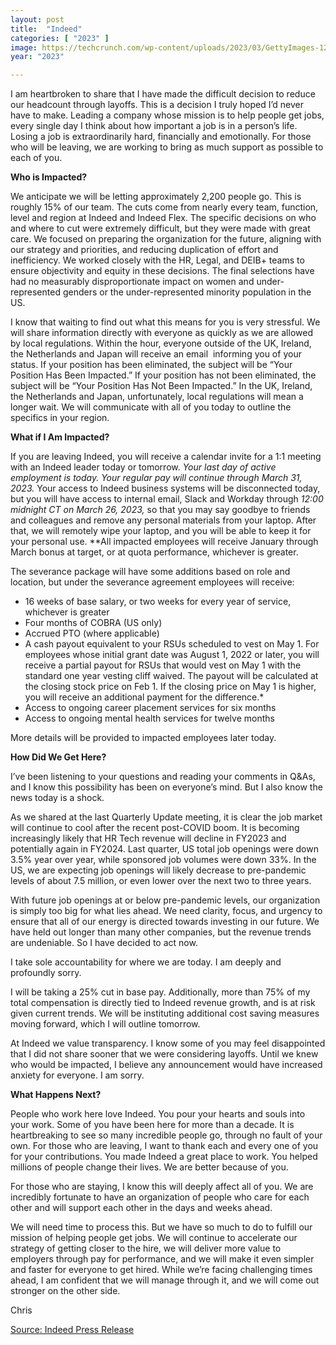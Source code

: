 ```yaml
---
layout: post
title:  "Indeed"
categories: [ "2023" ]
image: https://techcrunch.com/wp-content/uploads/2023/03/GettyImages-1244460682.jpg
year: "2023"

---
```


I am heartbroken to share that I have made the difficult decision to reduce our headcount through layoffs. This is a decision I truly hoped I’d never have to make. Leading a company whose mission is to help people get jobs, every single day I think about how important a job is in a person’s life. Losing a job is extraordinarily hard, financially and emotionally. For those who will be leaving, we are working to bring as much support as possible to each of you.

**Who is Impacted?**

We anticipate we will be letting approximately 2,200 people go. This is roughly 15% of our team. The cuts come from nearly every team, function, level and region at Indeed and Indeed Flex. The specific decisions on who and where to cut were extremely difficult, but they were made with great care. We focused on preparing the organization for the future, aligning with our strategy and priorities, and reducing duplication of effort and inefficiency. We worked closely with the HR, Legal, and DEIB+ teams to ensure objectivity and equity in these decisions. The final selections have had no measurably disproportionate impact on women and under-represented genders or the under-represented minority population in the US.

I know that waiting to find out what this means for you is very stressful. We will share information directly with everyone as quickly as we are allowed by local regulations. Within the hour, everyone outside of the UK, Ireland, the Netherlands and Japan will receive an email  informing you of your status. If your position has been eliminated, the subject will be “Your Position Has Been Impacted.” If your position has not been eliminated, the subject will be “Your Position Has Not Been Impacted.” In the UK, Ireland, the Netherlands and Japan, unfortunately, local regulations will mean a longer wait. We will communicate with all of you today to outline the specifics in your region.

**What if I Am Impacted?**

If you are leaving Indeed, you will receive a calendar invite for a 1:1 meeting with an Indeed leader today or tomorrow. *Your last day of active employment is today. Your regular pay will continue through March 31, 2023.* Your access to Indeed business systems will be disconnected today, but you will have access to internal email, Slack and Workday through *12:00 midnight CT on March 26, 2023,* so that you may say goodbye to friends and colleagues and remove any personal materials from your laptop. After that, we will remotely wipe your laptop, and you will be able to keep it for your personal use. **All impacted employees will receive January through March bonus at target, or at quota performance, whichever is greater.

The severance package will have some additions based on role and location, but under the severance agreement employees will receive:

- 16 weeks of base salary, or two weeks for every year of service, whichever is greater
- Four months of COBRA (US only)
- Accrued PTO (where applicable)
- A cash payout equivalent to your RSUs scheduled to vest on May 1. For employees whose initial grant date was August 1, 2022 or later, you will receive a partial payout for RSUs that would vest on May 1 with the standard one year vesting cliff waived. The payout will be calculated at the closing stock price on Feb 1. If the closing price on May 1 is higher, you will receive an additional payment for the difference.*
- Access to ongoing career placement services for six months
- Access to ongoing mental health services for twelve months

More details will be provided to impacted employees later today.

**How Did We Get Here?**

I’ve been listening to your questions and reading your comments in Q&As, and I know this possibility has been on everyone’s mind. But I also know the news today is a shock.

As we shared at the last Quarterly Update meeting, it is clear the job market will continue to cool after the recent post-COVID boom. It is becoming increasingly likely that HR Tech revenue will decline in FY2023 and potentially again in FY2024. Last quarter, US total job openings were down 3.5% year over year, while sponsored job volumes were down 33%. In the US, we are expecting job openings will likely decrease to pre-pandemic levels of about 7.5 million, or even lower over the next two to three years.

With future job openings at or below pre-pandemic levels, our organization is simply too big for what lies ahead. We need clarity, focus, and urgency to ensure that all of our energy is directed towards investing in our future. We have held out longer than many other companies, but the revenue trends are undeniable. So I have decided to act now.

I take sole accountability for where we are today. I am deeply and profoundly sorry.

I will be taking a 25% cut in base pay. Additionally, more than 75% of my total compensation is directly tied to Indeed revenue growth, and is at risk given current trends. We will be instituting additional cost saving measures moving forward, which I will outline tomorrow.

At Indeed we value transparency. I know some of you may feel disappointed that I did not share sooner that we were considering layoffs. Until we knew who would be impacted, I believe any announcement would have increased anxiety for everyone. I am sorry.

**What Happens Next?**

People who work here love Indeed. You pour your hearts and souls into your work. Some of you have been here for more than a decade. It is heartbreaking to see so many incredible people go, through no fault of your own. For those who are leaving, I want to thank each and every one of you for your contributions. You made Indeed a great place to work. You helped millions of people change their lives. We are better because of you.

For those who are staying, I know this will deeply affect all of you. We are incredibly fortunate to have an organization of people who care for each other and will support each other in the days and weeks ahead.

We will need time to process this. But we have so much to do to fulfill our mission of helping people get jobs. We will continue to accelerate our strategy of getting closer to the hire, we will deliver more value to employers through pay for performance, and we will make it even simpler and faster for everyone to get hired. While we’re facing challenging times ahead, I am confident that we will manage through it, and we will come out stronger on the other side.

Chris

[Source: Indeed Press Release](https://www.indeed.com/press/releases/a-message-from-our-ceo-chris-hyams)